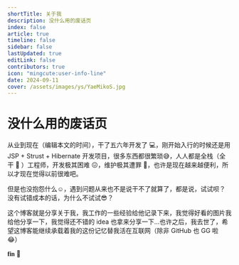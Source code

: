 ```yaml
---
shortTitle: 关于我
description: 没什么用的废话页
index: false
article: true
timeline: false
sidebar: false
lastUpdated: true
editLink: false
contributors: true
icon: "mingcute:user-info-line"
date: 2024-09-11
cover: /assets/images/ys/YaeMikoS.jpg
---
```


# 没什么用的废话页

<VPBanner
  title="Mango Crisp"
  content="Know why,so you can know how. <br><br> <span style='font-family: Confession, YouYuan;font-weight: 800;'>混迹多年的互联网，如您所见的二次元，知识音乐 ACG，CV 得一手好代码。</span>"
  logo="/assets/images/avatar.jpg"
  :actions='[
    {
      text: "访问",
      link:"https://github.com/mangocrisp",
    },
    {
      text: "仓库",
      link: "https://github.com/mangocrisp/mangocrisp.github.io",
      type: "default",
    },
  ]'
/>

从业到现在（编辑本文的时间），干了五六年开发了 :computer:，刚开始入行的时候还是用 JSP + Strust + Hibernate 开发项目，很多东西都很繁琐:sweat_smile:，人人都是全栈（全干 :clown_face: ）工程师，开发极其困难 :confounded:，维护极其遭罪 :triumph:，也许是现在越来越便利，所以才现在觉得以前很难吧。

但是也没抱怨什么:relaxed:，遇到问题从来也不是说干不了就算了，都是说，试试呗？没有试错成本的话，为什么不试试:sunglasses:？

这个博客就是分享关于我，我工作的一些经验给他记录下来，我觉得好看的图片我给他分享一下，我觉得还不错的 idea 也拿来分享一下...也许之后，我去世了，希望这博客能继续承载着我的这份记忆替我活在互联网（除非 GitHub 也 GG 啦 :joy:）

<span style="font-family: Confession, YouYuan;font-weight: 800;">fin</span> :tada: